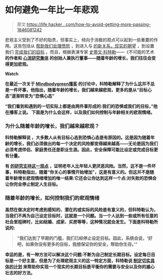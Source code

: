 # 如何避免一年比一年悲观

> 原文:[https://life hacker . com/how-to-avoid-getting-more-passing-1846081242](https://lifehacker.com/how-to-avoid-getting-more-pessimistic-with-each-passing-1846081242)

悲观主义受到了不好的指责，但事实上，倾向于消极的观点可以起到一些重要的作用。这些包括从 [帮助我们处理愤怒](https://lifehacker.com/pessimism-is-the-cure-for-anger-1790601479) ，到进入与 [的新关系，现实的期望](https://lifehacker.com/the-case-for-pessimism-in-a-new-relationship-1784549048) ，到设置我们 [完成我们的目标](https://lifehacker.com/why-even-optimists-should-embrace-their-pessimistic-sid-1829779304) 。而且，根据表演专家 [史蒂文·科特勒](https://www.stevenkotler.com/)——《不可能的艺术[](https://www.amazon.com/Art-Impossible-Peak-Performance-Primer/dp/0062977539?asc_campaign=InlineText&asc_refurl=https://lifehacker.com/how-to-avoid-getting-more-pessimistic-with-each-passing-1846081242&asc_source=&tag=kinjalifehackerlink-20)**的作者和 [心流研究集体](https://www.flowresearchcollective.com/) 的创始人兼执行董事——随着年龄的增长，我们往往会变得更加悲观。** 

**Watch**

**在最近一次关于 [Mindbodygreen播客](https://podcasts.apple.com/us/podcast/everything-youd-ever-want-to-know-about-productivity/id1246494475?i=1000503878725) 的讨论中，科特勒解释了为什么这并不总是一件坏事，他指出，随着年龄的增长，我们越来越悲观，更多的是从“目标心态”逐渐转变为“恐惧心态”**

**“我们看到和遇到的一切实际上都是由两件事形成的:我们的恐惧或我们的目标，”他在播客上说。 下面是为什么会这样，以及我们如何控制与年龄相关的悲观情绪。**

### **为什么随着年龄的增长，我们越来越悲观？**

**科特勒解释说 ，大多数人从有目标心态到恐惧心态是有原因的。这是因为随着年龄的增长，我们必须做出的每一个决定的风险都变得越来越高——无论是因为我们必须考虑伴侣、家庭责任还是职业生涯。因此，安全保障可能比设定或完成目标更有分量。**

**有 [的研究支持这一观点](https://www.ncbi.nlm.nih.gov/pmc/articles/PMC3852157/) ，证明老年人比年轻人更厌恶风险。当然，这不是一件坏事，科特勒指出，随着“你关心的事情开始增加”，这是有意义的。但这并不是随着年龄增长悲观情绪增加的唯一结果:它还会让你达到这样一个点:对失败的恐惧会让你完全停止制定人生目标。**

### **随着年龄的增长，如何控制我们的悲观情绪**

**虽然在做决定时考虑到感知的、潜在的或实际的风险是有意义的，但科特勒认为，当我们不再为自己设定目标时，这就是一个问题。当一个人达到一些或所有任意的社会里程碑时，比如结婚、成家、买房等等，这种情况就会发生。下面是科特勒所说的:**

> **“我们达到了早期的门槛，我们已经停止设定目标。因此，系统会说，‘好吧，如果你没有更多的目标，我想保证你的安全，帮助你生存。’"**

**幸运的是，有一种方法可以解决这个问题:不断为自己制定长期目标。设定每日目标是一个好主意，但是为了处理悲观主义的这一特定方面，科特勒说 [制定切实具体的计划](https://www.mindbodygreen.com/articles/why-people-get-more-pessimistic-as-they-age-and-how-to-combat-it) 来帮助你实现一个现实的长期目标是平衡你的需要与安全以及你的雄心壮志的好方法。**